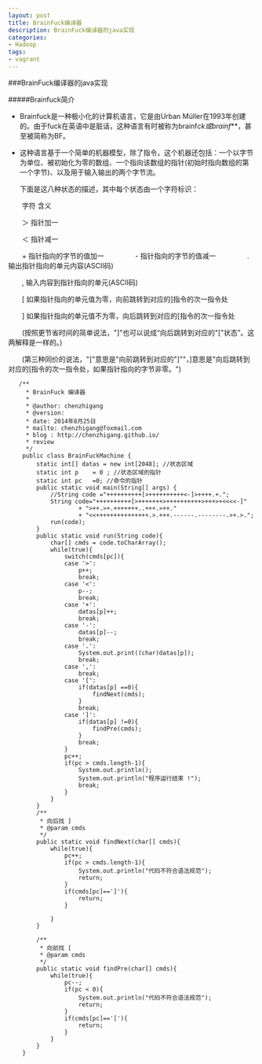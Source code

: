 ```yaml
---
layout: post
title: BrainFuck编译器
description: BrainFuck编译器的java实现
categories:
- Hadoop 
tags:
- vagrant
---
```



###BrainFuck编译器的java实现

#####Brainfuck简介
+ Brainfuck是一种极小化的计算机语言，它是由Urban Müller在1993年创建的。由于fuck在英语中是脏话，这种语言有时被称为brainf*ck或brainf***，甚至被简称为BF。

+ 这种语言基于一个简单的机器模型，除了指令，这个机器还包括：一个以字节为单位、被初始化为零的数组、一个指向该数组的指针(初始时指向数组的第一个字节)、以及用于输入输出的两个字节流。

   下面是这八种状态的描述，其中每个状态由一个字符标识：
    
　　字符 含义
   
　　＞ 指针加一
  
　　＜ 指针减一
  
　　\+ 指针指向的字节的值加一
　　
　　\- 指针指向的字节的值减一
　　
　　. 输出指针指向的单元内容(ASCII码)
  
　　, 输入内容到指针指向的单元(ASCII码)
  
　　[ 如果指针指向的单元值为零，向前跳转到对应的]指令的次一指令处
  
　　] 如果指针指向的单元值不为零，向后跳转到对应的[指令的次一指令处
  
　　(按照更节省时间的简单说法，"]"也可以说成“向后跳转到对应的"["状态”。这两解释是一样的。)
  
　　(第三种同价的说法，"["意思是"向前跳转到对应的"]""，]意思是"向后跳转到对应的[指令的次一指令处，如果指针指向的字节非零。")


       /**
         * BrainFuck 编译器
         *
         * @author: chenzhigang
         * @version:
         * date: 2014年8月25日
         * mailto: chenzhigang@foxmail.com
         * blog : http://chenzhigang.github.io/
         * review 
         */
        public class BrainFuckMachine {
            static int[] datas = new int[2048]; //状态区域
            static int p	= 0 ; //状态区域的指针
            static int pc 	=0; //命令的指针
            public static void main(String[] args) {
                //String code ="++++++++++[>++++++++++<-]>++++.+.";
                String code="++++++++++[>+++++++>++++++++++>+++>+<<<<-]"
                        + ">++.>+.+++++++..+++.>++."
                        + "<<+++++++++++++++.>.+++.------.--------.>+.>.";
                run(code);
            }
            public static void run(String code){
                char[] cmds = code.toCharArray();
                while(true){
                    switch(cmds[pc]){
                    case '>':
                        p++;
                        break;
                    case '<':
                        p--;
                        break;
                    case '+':
                        datas[p]++;
                        break;
                    case '-':
                        datas[p]--;
                        break;
                    case '.':
                        System.out.print((char)datas[p]);
                        break;
                    case ',':
                        break;
                    case '[':
                        if(datas[p] ==0){
                            findNext(cmds);
                        }
                        break;
                    case ']':
                        if(datas[p] !=0){
                            findPre(cmds);
                        }
                        break;
                    }
                    pc++;
                    if(pc > cmds.length-1){
                        System.out.println();
                        System.out.println("程序运行结束 !");
                        break;
                    }
                }
            }
            /**
             * 向后找 ]
             * @param cmds
             */
            public static void findNext(char[] cmds){
                while(true){
                    pc++;
                    if(pc > cmds.length-1){
                        System.out.println("代码不符合语法规范");
                        return;
                    }
                    if(cmds[pc]==']'){
                        return;
                    }

                }
            }

            /**
             * 向前找 [ 
             * @param cmds
             */
            public static void findPre(char[] cmds){
                while(true){
                    pc--;
                    if(pc < 0){
                        System.out.println("代码不符合语法规范");
                        return;
                    }
                    if(cmds[pc]=='['){
                        return;
                    }
                }
            }
        }


